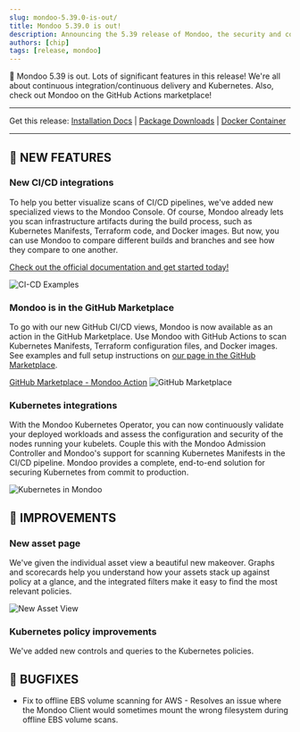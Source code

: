 ```yaml
---
slug: mondoo-5.39.0-is-out/
title: Mondoo 5.39.0 is out!
description: Announcing the 5.39 release of Mondoo, the security and compliance platform that prioritizes risks that matter most in your infrastructure.
authors: [chip]
tags: [release, mondoo]
---
```


🥳 Mondoo 5.39 is out. Lots of significant features in this release! We're all about continuous integration/continuous delivery and Kubernetes. Also, check out Mondoo on the GitHub Actions marketplace!

---

Get this release: [Installation Docs](/cnspec/) | [Package Downloads](https://releases.mondoo.com/mondoo/) | [Docker Container](https://hub.docker.com/r/mondoo/client)

---

## 🎉 NEW FEATURES

### New CI/CD integrations

To help you better visualize scans of CI/CD pipelines, we've added new specialized views to the Mondoo Console. Of course, Mondoo already lets you scan infrastructure artifacts during the build process, such as Kubernetes Manifests, Terraform code, and Docker images. But now, you can use Mondoo to compare different builds and branches and see how they compare to one another.

[Check out the official documentation and get started today!](/platform/infra/supply/cicd/overview/)

![CI-CD Examples](/img/releases/2022-05-17-mondoo-5.39-is-out/ci-cd-secure-container-build.png)

### Mondoo is in the GitHub Marketplace

To go with our new GitHub CI/CD views, Mondoo is now available as an action in the GitHub Marketplace. Use Mondoo with GitHub Actions to scan Kubernetes Manifests, Terraform configuration files, and Docker images. See examples and full setup instructions on [our page in the GitHub Marketplace](https://github.com/marketplace/actions/mondoo-action).

[GitHub Marketplace - Mondoo Action](https://github.com/marketplace/actions/mondoo-action)
![GitHub Marketplace](/img/releases/2022-05-17-mondoo-5.39-is-out/github-marketplace.png)

### Kubernetes integrations

With the Mondoo Kubernetes Operator, you can now continuously validate your deployed workloads and assess the configuration and security of the nodes running your kubelets. Couple this with the Mondoo Admission Controller and Mondoo's support for scanning Kubernetes Manifests in the CI/CD pipeline. Mondoo provides a complete, end-to-end solution for securing Kubernetes from commit to production.

![Kubernetes in Mondoo](/img/releases/2022-05-17-mondoo-5.39-is-out/kubernetes-asset.png)

## 🧹 IMPROVEMENTS

### New asset page

We've given the individual asset view a beautiful new makeover. Graphs and scorecards help you understand how your assets stack up against policy at a glance, and the integrated filters make it easy to find the most relevant policies.

![New Asset View](/img/releases/2022-05-17-mondoo-5.39-is-out/asset-view.png)

### Kubernetes policy improvements

We've added new controls and queries to the Kubernetes policies.

## 🐛 BUGFIXES

- Fix to offline EBS volume scanning for AWS - Resolves an issue where the Mondoo Client would sometimes mount the wrong filesystem during offline EBS volume scans.
